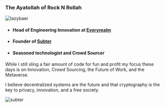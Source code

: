 ### The Ayatollah of Rock N Rollah
![lazybaer](https://s.gravatar.com/avatar/e68a8dbaf1555f955d36a12a5fd21523?s=200)

- #### Head of Engineering Innovation at [Everyrealm](https://www.everyrealm.com)
- #### Founder of [Subter](https://www.subter.io)
- #### Seasoned technologist and Crowd Sourcer

While I still sling a fair amount of code for fun and profit my focus these days is on Innovation, Crowd Sourcing, the Future of Work, and the Metaverse. 

I believe decentralized systems are the future and that cryptography is the key to privacy, innovation, and a free society.


![subter](https://user-images.githubusercontent.com/1504607/156224467-5c830bfb-1cc9-4065-92a2-517b40656714.png)

<!--
**cwdcwd/cwdcwd** is a ✨ _special_ ✨ repository because its `README.md` (this file) appears on your GitHub profile.

Here are some ideas to get you started:

- 🔭 I’m currently working on ...
- 🌱 I’m currently learning ...
- 👯 I’m looking to collaborate on ...
- 🤔 I’m looking for help with ...
- 💬 Ask me about ...
- 📫 How to reach me: ...
- 😄 Pronouns: ...
- ⚡ Fun fact: ...
-->
